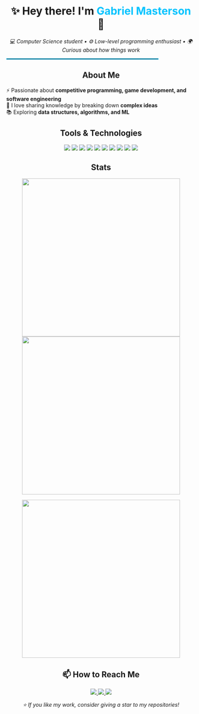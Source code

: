 <h1 align="center">
  ✨ Hey there! I'm <span style="color:#00c3ff;">Gabriel Masterson</span> 👋
</h1>

<p align="center">
  <i>💻 Computer Science student • ⚙️ Low-level programming enthusiast • 🌍 Curious about how things work</i>
</p>

<hr style="border: 1px solid #00c3ff; width: 80%;">

<h2 align="center"> About Me </h2>

<p align="left">
  ⚡ Passionate about <b>competitive programming, game development, and software engineering</b><br>
  💬 I love sharing knowledge by breaking down <b>complex ideas</b><br>
  📚 Exploring <b>data structures, algorithms, and ML</b>
    
</p>

<h2 align="center" > Tools & Technologies </h2>

<p align="center">
  <img src="https://img.shields.io/badge/-C-333?style=for-the-badge&logo=c&logoColor=white">
  <img src="https://img.shields.io/badge/-C++-333?style=for-the-badge&logo=cplusplus&logoColor=white">
  <img src="https://img.shields.io/badge/-Python-333?style=for-the-badge&logo=python&logoColor=white">
  <img src="https://img.shields.io/badge/-HTML-333?style=for-the-badge&logo=html5&logoColor=white">
  <img src="https://img.shields.io/badge/-CSS-333?style=for-the-badge&logo=css3&logoColor=white">
  <img src="https://img.shields.io/badge/-JavaScript-333?style=for-the-badge&logo=javascript&logoColor=white">
  <img src="https://img.shields.io/badge/-Java-333?style=for-the-badge&logo=java&logoColor=white">
  <img src="https://img.shields.io/badge/-Lua-333?style=for-the-badge&logo=lua&logoColor=white">
  <img src="https://img.shields.io/badge/-Git-333?style=for-the-badge&logo=git&logoColor=white">
  <img src="https://img.shields.io/badge/-GitHub-333?style=for-the-badge&logo=github&logoColor=white">
</p>

<h2 align="center"> Stats </h2>

<p align="center">
  <img src="https://github-readme-stats.vercel.app/api?username=gabrieldotmasterson&theme=tokyonight&show_icons=true&hide_border=true&count_private=true" width="420" />
  <img src="https://github-readme-streak-stats.herokuapp.com/?user=gabrieldotmasterson&theme=tokyonight&hide_border=true" width="420" />
</p>

<p align="center">
  <img src="https://github-readme-stats.vercel.app/api/top-langs/?username=gabrieldotmasterson&theme=tokyonight&show_icons=true&hide_border=true&layout=compact" width="420" />
</p>


<h2 align="center"> 📫 How to Reach Me </h2>

<p align="center">
  <a href="gabriel.masterson2602@gmail.com">
    <img src="https://img.shields.io/badge/Email-D14836?style=for-the-badge&logo=gmail&logoColor=white"/>
  </a>
  <a href="https://www.linkedin.com/in/gabrielmasterson/">
    <img src="https://img.shields.io/badge/LinkedIn-0077B5?style=for-the-badge&logo=linkedin&logoColor=white"/>
  </a>
  <a href="https://medium.com/@gabriel.masterson2602">
    <img src="https://img.shields.io/badge/Medium-333?style=for-the-badge&logo=medium&logoColor=white"/>
  </a>
</p>


<p align="center">
  <i>⭐ If you like my work, consider giving a star to my repositories!</i>
</p>
